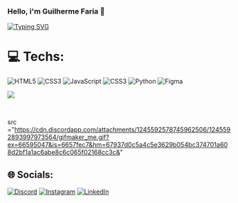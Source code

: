 ### Hello, i'm Guilherme Faria 👋

<a href="https://git.io/typing-svg"><img src="https://readme-typing-svg.demolab.com?font=Fira+Code&size=15&duration=2500&pause=250&color=3225F7&random=false&width=435&lines=I'm a+19 year+old+software developer." alt="Typing SVG" /></a>


# 💻 Techs:
 ![HTML5](https://img.shields.io/badge/html5-%23E34F26.svg?style=for-the-badge&logo=html5&logoColor=white)  ![CSS3](https://img.shields.io/badge/css3-%231572B6.svg?style=for-the-badge&logo=css3&logoColor=white) ![JavaScript](https://img.shields.io/badge/javascript-%23323330.svg?style=for-the-badge&logo=javascript&logoColor=%23F7DF1E) ![CSS3](https://img.shields.io/badge/css3-%231572B6.svg?style=for-the-badge&logo=css3&logoColor=white) ![Python](https://img.shields.io/badge/python-3670A0?style=for-the-badge&logo=python&logoColor=ffdd54)  ![Figma](https://img.shields.io/badge/figma-%23F24E1E.svg?style=for-the-badge&logo=figma&logoColor=white)


![](https://github-readme-stats.vercel.app/api?username=guifariadev&theme=github_dark&show_icons=true) 

<div style= "display: inline_block"><br>
 


src ="https://cdn.discordapp.com/attachments/1245592578745962506/1245592893997973564/gifmaker_me.gif?ex=66595047&is=6657fec7&hm=67937d0c5a4c5e3629b054bc374701a608d2bf1a1ac6abe8c6c065f02168cc3c&"
</div>


## 🌐 Socials:
[![Discord](https://img.shields.io/badge/Discord-%237289DA.svg?logo=discord&logoColor=white)](https://discord.gg/raizel77) [![Instagram](https://img.shields.io/badge/Instagram-%23E4405F.svg?logo=Instagram&logoColor=white)](https://www.instagram.com/guisouzaspp/) [![LinkedIn](https://img.shields.io/badge/LinkedIn-%230077B5.svg?logo=linkedin&logoColor=white)](www.linkedin.com/in/guilherme-fariadev) 

